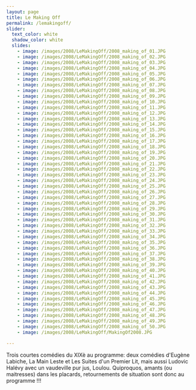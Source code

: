 ```yaml
---
layout: page
title: Le Making Off
permalink: /lemakingoff/
slider:
  text_color: white
  shadow_color: white
  slides: 
    - image: /images/2008/LeMakingOff/2008_making_of_01.JPG
    - image: /images/2008/LeMakingOff/2008_making_of_02.JPG
    - image: /images/2008/LeMakingOff/2008_making_of_03.JPG
    - image: /images/2008/LeMakingOff/2008_making_of_04.JPG
    - image: /images/2008/LeMakingOff/2008_making_of_05.JPG
    - image: /images/2008/LeMakingOff/2008_making_of_06.JPG
    - image: /images/2008/LeMakingOff/2008_making_of_07.JPG
    - image: /images/2008/LeMakingOff/2008_making_of_08.JPG
    - image: /images/2008/LeMakingOff/2008_making_of_09.JPG
    - image: /images/2008/LeMakingOff/2008_making_of_10.JPG
    - image: /images/2008/LeMakingOff/2008_making_of_11.JPG
    - image: /images/2008/LeMakingOff/2008_making_of_12.JPG
    - image: /images/2008/LeMakingOff/2008_making_of_13.JPG
    - image: /images/2008/LeMakingOff/2008_making_of_14.JPG
    - image: /images/2008/LeMakingOff/2008_making_of_15.JPG
    - image: /images/2008/LeMakingOff/2008_making_of_16.JPG
    - image: /images/2008/LeMakingOff/2008_making_of_17.JPG
    - image: /images/2008/LeMakingOff/2008_making_of_18.JPG
    - image: /images/2008/LeMakingOff/2008_making_of_19.JPG
    - image: /images/2008/LeMakingOff/2008_making_of_20.JPG
    - image: /images/2008/LeMakingOff/2008_making_of_21.JPG
    - image: /images/2008/LeMakingOff/2008_making_of_22.JPG
    - image: /images/2008/LeMakingOff/2008_making_of_23.JPG
    - image: /images/2008/LeMakingOff/2008_making_of_24.JPG
    - image: /images/2008/LeMakingOff/2008_making_of_25.JPG
    - image: /images/2008/LeMakingOff/2008_making_of_26.JPG
    - image: /images/2008/LeMakingOff/2008_making_of_27.JPG
    - image: /images/2008/LeMakingOff/2008_making_of_28.JPG
    - image: /images/2008/LeMakingOff/2008_making_of_29.JPG
    - image: /images/2008/LeMakingOff/2008_making_of_30.JPG
    - image: /images/2008/LeMakingOff/2008_making_of_31.JPG
    - image: /images/2008/LeMakingOff/2008_making_of_32.JPG
    - image: /images/2008/LeMakingOff/2008_making_of_33.JPG
    - image: /images/2008/LeMakingOff/2008_making_of_34.JPG
    - image: /images/2008/LeMakingOff/2008_making_of_35.JPG
    - image: /images/2008/LeMakingOff/2008_making_of_36.JPG
    - image: /images/2008/LeMakingOff/2008_making_of_37.JPG
    - image: /images/2008/LeMakingOff/2008_making_of_38.JPG
    - image: /images/2008/LeMakingOff/2008_making_of_39.JPG
    - image: /images/2008/LeMakingOff/2008_making_of_40.JPG
    - image: /images/2008/LeMakingOff/2008_making_of_41.JPG
    - image: /images/2008/LeMakingOff/2008_making_of_42.JPG
    - image: /images/2008/LeMakingOff/2008_making_of_43.JPG
    - image: /images/2008/LeMakingOff/2008_making_of_44.JPG
    - image: /images/2008/LeMakingOff/2008_making_of_45.JPG
    - image: /images/2008/LeMakingOff/2008_making_of_46.JPG
    - image: /images/2008/LeMakingOff/2008_making_of_47.JPG
    - image: /images/2008/LeMakingOff/2008_making_of_48.JPG
    - image: /images/2008/LeMakingOff/2008_making_of_49.JPG
    - image: /images/2008/LeMakingOff/2008_making_of_50.JPG
    - image: /images/2008/LeMakingOff/MakingOf2008.JPG

---
```


Trois courtes comédies du XIXè au programme: deux comédies d'Eugène Labiche, La Main Leste et Les Suites d'un Premier Lit, mais aussi Ludovic Halévy avec un vaudeville pur jus, Loulou. Quiproquos, amants (ou maitresses) dans les placards, retournements de situation sont donc au programme !!!